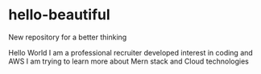 # hello-beautiful
New repository for a better thinking

Hello World
I am a professional recruiter developed interest in coding and AWS
I am trying to learn more about Mern stack and Cloud technologies
